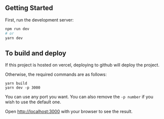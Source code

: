 ## Getting Started

First, run the development server:

```bash
npm run dev
# or
yarn dev
```

## To build and deploy

If this project is hosted on vercel, deploying to github will deploy the project.

Otherwise, the required commands are as follows:

```
yarn build
yarn dev -p 3000
```

You can use any port you want. You can also remove the `-p number` if you wish to use the default one.

Open [http://localhost:3000](http://localhost:3000) with your browser to see the result.
